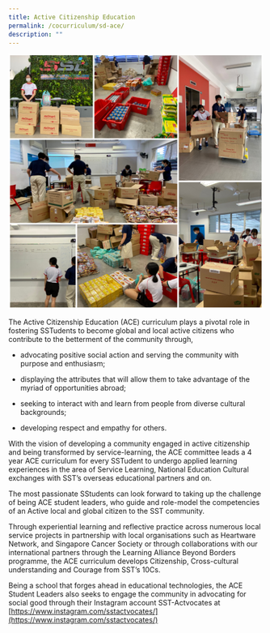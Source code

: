 ```yaml
---
title: Active Citizenship Education
permalink: /cocurriculum/sd-ace/
description: ""
---
```

![](/images/ACE%20Food%20Drive.jpg)

The Active Citizenship Education (ACE) curriculum plays a pivotal role in fostering SSTudents to become global and local active citizens who contribute to the betterment of the community through,

*   advocating positive social action and serving the community with purpose and enthusiasm;   
    
*   displaying the attributes that will allow them to take advantage of the myriad of opportunities abroad;  
    
*   seeking to interact with and learn from people from diverse cultural backgrounds;                                                      
*   developing respect and empathy for others.

With the vision of developing a community engaged in active citizenship and being transformed by service-learning, the ACE committee leads a 4 year ACE curriculum for every SSTudent to undergo applied learning experiences in the area of Service Learning, National Education Cultural exchanges with SST’s overseas educational partners and on. 

The most passionate SStudents can look forward to taking up the challenge of being ACE student leaders, who guide and role-model the competencies of an Active local and global citizen to the SST community. 

Through experiential learning and reflective practice across numerous local service projects in partnership with local organisations such as Heartware Network, and Singapore Cancer Society or through collaborations with our international partners through the Learning Alliance Beyond Borders programme, the ACE curriculum develops Citizenship, Cross-cultural understanding and Courage from SST’s 10Cs. 

Being a school that forges ahead in educational technologies, the ACE Student Leaders also seeks to engage the community in advocating for social good through their Instagram account SST-Actvocates at [https://www.instagram.com/sstactvocates/](https://www.instagram.com/sstactvocates/)